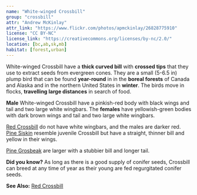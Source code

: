 ```yaml
---
name: "White-winged Crossbill"
group: "crossbill"
attr: "Andrew McKinlay"
attr_link: "https://www.flickr.com/photos/apmckinlay/26828775910"
license: "CC BY-NC"
license_link: "https://creativecommons.org/licenses/by-nc/2.0/"
location: [bc,ab,sk,mb]
habitat: [forest,urban]
---
```

White-winged Crossbill have a **thick curved bill** with **crossed tips** that they use to extract seeds from evergreen cones. They are a small (5-6.5 in) plump bird that can be found **year-round** in in the **boreal forests** of Canada and Alaska and in the northern United States in **winter**. The birds move in flocks, **travelling large distances** in search of food.

**Male** White-winged Crossbill have a pinkish-red body with black wings and tail and two large white wingbars. The **females** have yellowish-green bodies with dark brown wings and tail and two large white wingbars.

[Red Crossbill](/birds/redcross) do not have white wingbars, and the males are darker red. [Pine Siskin](/{{section}}/pinesisk) resemble juvenile Crossbill but have a straight, thinner bill and yellow in their wings.

[Pine Grosbeak](/{{section}}/pinegros) are larger with a stubbier bill and longer tail.

**Did you know?** As long as there is a good supply of conifer seeds, Crossbill can breed at any time of year as their young are fed regurgitated conifer seeds.

<!-- generated, do not edit -->
**See Also:**
[Red Crossbill](/birds/redcross)
